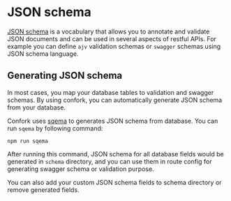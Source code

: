 # JSON schema
[JSON schema](https://json-schema.org/) is a vocabulary that allows you to annotate and validate JSON documents and can be used in several aspects of restful APIs. For example you can define `ajv` validation schemas or `swagger` schemas using JSON schema language.

## Generating JSON schema
In most cases, you map your database tables to validation and swagger schemas. By using confork, you can automatically generate JSON schema from your database.

Confork uses [sqema](https://github.com/noorzaie/sqema) to generates JSON schema from database. You can run `sqema` by following command:

```shell script
npm run sqema
```

After running this command, JSON schema for all database fields would be generated in `schema` directory, and you can use them in route config for generating swagger schema or validation purpose.

You can also add your custom JSON schema fields to schema directory or remove generated fields.
